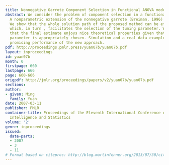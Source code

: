 ```yaml
---
title: Nonnegative Garrote Component Selection in Functional ANOVA models
abstract: We consider the problem of component selection in a functional ANOVA model.
  A nonparametric extension of the nonnegative garrote (Breiman, 1996) is proposed.
  We show that the whole solution path of the proposed method can be efficiently computed,
  which, in turn , facilitates the selection of the tuning parameter. We also show
  that the final estimate enjoys nice theoretical properties given that the tuning
  parameter is appropriately chosen. Simulation and a real data example demonstrate
  promising performance of the new approach.
pdf: http://proceedings.pmlr.press/yuan07b/yuan07b.pdf
layout: inproceedings
id: yuan07b
month: 0
firstpage: 660
lastpage: 666
page: 660-666
origpdf: http://jmlr.org/proceedings/papers/v2/yuan07b/yuan07b.pdf
sections: 
author:
- given: Ming
  family: Yuan
date: 2007-03-11
publisher: PMLR
container-title: Proceedings of the Eleventh International Conference on Artificial
  Intelligence and Statistics
volume: '2'
genre: inproceedings
issued:
  date-parts:
  - 2007
  - 3
  - 11
# Format based on citeproc: http://blog.martinfenner.org/2013/07/30/citeproc-yaml-for-bibliographies/
---
```

